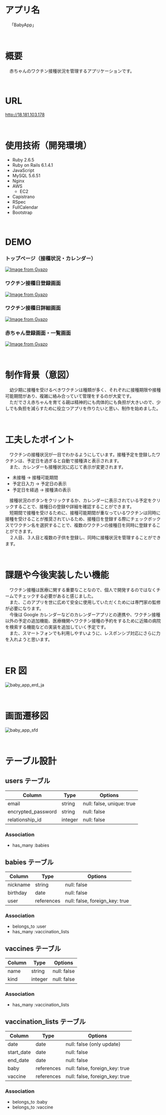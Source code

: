 # アプリ名

&emsp;「BabyApp」

<br>

# 概要

&emsp;赤ちゃんのワクチン接種状況を管理するアプリケーションです。

<br>

# URL

http://18.181.103.178

<br>

# 使用技術（開発環境）

- Ruby 2.6.5
- Ruby on Rails 6.1.4.1
- JavaScript
- MySQL 5.6.51
- Nginx
- AWS
  - EC2
- Capistrano
- RSpec
- FullCalendar
- Bootstrap

<br>

# DEMO

### トップページ（接種状況・カレンダー）

[![Image from Gyazo](https://i.gyazo.com/9ca329ccb3fcae73a5aaa25451b37a60.gif)](https://gyazo.com/9ca329ccb3fcae73a5aaa25451b37a60)
<br>

### ワクチン接種日登録画面

[![Image from Gyazo](https://i.gyazo.com/857336a302c5e9953abc88a5792bcfb5.gif)](https://gyazo.com/857336a302c5e9953abc88a5792bcfb5)

### ワクチン接種日詳細画面

[![Image from Gyazo](https://i.gyazo.com/a7abad3523251b1749491e760ab476c2.gif)](https://gyazo.com/a7abad3523251b1749491e760ab476c2)

### 赤ちゃん登録画面・一覧画面

[![Image from Gyazo](https://i.gyazo.com/eb8e00a1661f2b407673c2afdbf739e7.gif)](https://gyazo.com/eb8e00a1661f2b407673c2afdbf739e7)

<br>

# 制作背景（意図）

&emsp;幼少期に接種を受けるべきワクチンは種類が多く、それぞれに接種期限や接種可能期間があり、複雑に絡み合っていて管理をするのが大変です。
<br>
&emsp;ただでさえ赤ちゃんを育てる親は精神的にも肉体的にも負担が大きいので、少しでも負担を減らすために役立つアプリを作りたいと思い、制作を始めました。

<br>

# 工夫したポイント

&emsp;ワクチンの接種状況が一目でわかるようにしています。接種予定を登録したワクチンは、予定日を過ぎると自動で接種済と表示されます。
<br>
&emsp;また、カレンダーも接種状況に応じて表示が変更されます。

- 未接種 → 接種可能期間
- 予定日入力 → 予定日の表示
- 予定日を経過 → 接種済の表示

&emsp;接種状況のボタンをクリックするか、カレンダーに表示されている予定をクリックすることで、接種日の登録や詳細を確認することができます。
<br>
&emsp;短期間で接種を受けるために、接種可能期間が重なっているワクチンは同時に接種を受けることが推奨されているため、接種日を登録する際にチェックボックスでワクチン名を選択することで、複数のワクチンの接種日を同時に登録することができます。
<br>
&emsp;２人目、３人目と複数の子供を登録し、同時に接種状況を管理することができます。

<br>

# 課題や今後実装したい機能

&emsp;ワクチン接種は医療に関する重要なことなので、個人で開発するのではなくチームでチェックする必要があると感じました。
<br>
&emsp;また、このアプリを世に広めて安全に使用していただくためには専門家の監修が必要になります。
<br>
&emsp;今後は Google カレンダーなどのカレンダーアプリとの連携や、ワクチン接種以外の予定の追加機能、医療機関へワクチン接種の予約をするために近隣の病院を検索する機能などの実装を追加していく予定です。
<br>
&emsp;また、スマートフォンでも利用しやすいように、レスポンシブ対応にさらに力を入れようと思います。

<br>

# ER 図

![baby_app_erd_ja](https://user-images.githubusercontent.com/87280711/144734717-0e6021e5-cd1f-475b-84da-b1d80114a4d9.png)

<br>

# 画面遷移図

![baby_app_sfd](https://user-images.githubusercontent.com/87280711/144734735-199df7ea-a56c-47ef-9814-5ea57ffb637c.png)

<br>

# テーブル設計

## users テーブル

| Column             | Type    | Options                   |
| ------------------ | ------- | ------------------------- |
| email              | string  | null: false, unique: true |
| encrypted_password | string  | null: false               |
| relationship_id    | integer | null: false               |

### Association

- has_many :babies

## babies テーブル

| Column   | Type       | Options                        |
| -------- | ---------- | ------------------------------ |
| nickname | string     | null: false                    |
| birthday | date       | null: false                    |
| user     | references | null: false, foreign_key: true |

### Association

- belongs_to :user
- has_many :vaccination_lists

## vaccines テーブル

| Column | Type    | Options     |
| ------ | ------- | ----------- |
| name   | string  | null: false |
| kind   | integer | null: false |

### Association

- has_many :vaccination_lists

## vaccination_lists テーブル

| Column     | Type       | Options                        |
| ---------- | ---------- | ------------------------------ |
| date       | date       | null: false (only update)      |
| start_date | date       | null: false                    |
| end_date   | date       | null: false                    |
| baby       | references | null: false, foreign_key: true |
| vaccine    | references | null: false, foreign_key: true |

### Association

- belongs_to :baby
- belongs_to :vaccine

